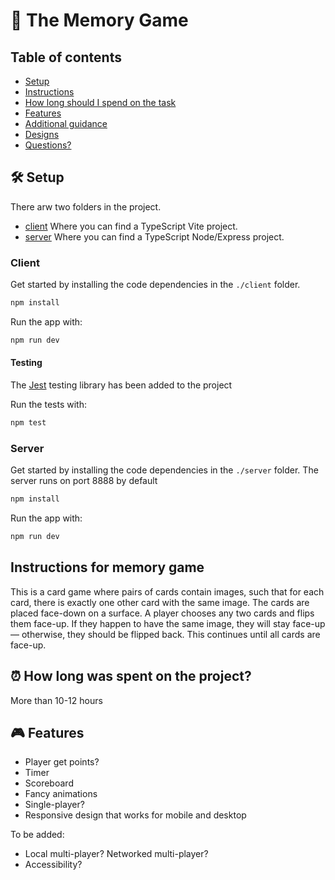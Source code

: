# 🧠 The Memory Game

## Table of contents

- [Setup](#🛠️-setup)
- [Instructions](#instructions-for-memory-game)
- [How long should I spend on the task](#⏰-how-long-should-i-spend-on-the-task)
- [Features](#🎮-features)
- [Additional guidance](#👩‍🏫-additional-guidance)
- [Designs](#🎨-designs)
- [Questions?](#ℹ️-questions)

## 🛠️ Setup

There arw two folders in the project.

- [client](#client) Where you can find a TypeScript Vite project.
- [server](#server) Where you can find a TypeScript Node/Express project.

### Client

Get started by installing the code dependencies in the `./client` folder.

```bash
npm install
```

Run the app with:

```bash
npm run dev
```

#### Testing

The [Jest](https://jestjs.io/) testing library has been added to the project

Run the tests with:

```bash
npm test
```

### Server

Get started by installing the code dependencies in the `./server` folder. The server runs on port 8888 by default

```bash
npm install
```

Run the app with:

```bash
npm run dev
```

## Instructions for memory game 

This is a card game where pairs of cards contain images, such that for each card, there is exactly one other card with the same image. The cards are placed face-down on a surface. A player chooses any two cards and flips them face-up. If they happen to have the same image, they will stay face-up — otherwise, they should be flipped back. This continues until all cards are face-up.

## ⏰ How long was spent on the project?

More than 10-12 hours 

## 🎮 Features

- Player get points? 
- Timer
- Scoreboard
- Fancy animations
- Single-player? 
- Responsive design that works for mobile and desktop

To be added: 
- Local multi-player? Networked multi-player?
- Accessibility?
